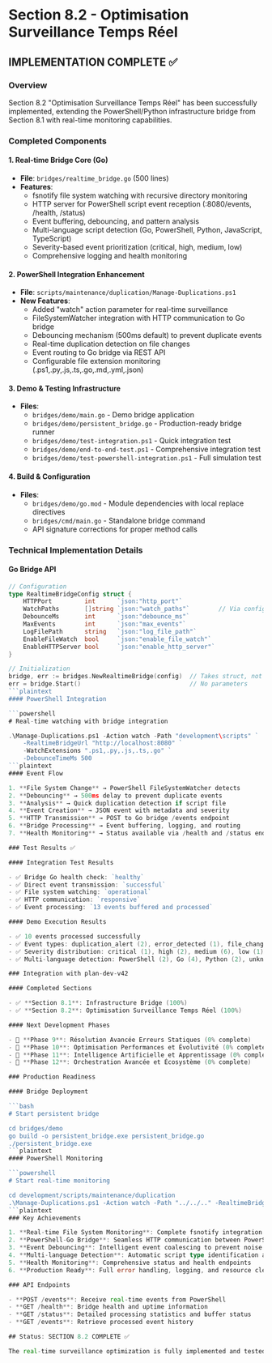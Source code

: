 # Section 8.2 - Optimisation Surveillance Temps Réel

## IMPLEMENTATION COMPLETE ✅

### Overview

Section 8.2 "Optimisation Surveillance Temps Réel" has been successfully implemented, extending the PowerShell/Python infrastructure bridge from Section 8.1 with real-time monitoring capabilities.

### Completed Components

#### 1. Real-time Bridge Core (Go)

- **File**: `bridges/realtime_bridge.go` (500 lines)
- **Features**:
  - fsnotify file system watching with recursive directory monitoring
  - HTTP server for PowerShell script event reception (:8080/events, /health, /status)
  - Event buffering, debouncing, and pattern analysis
  - Multi-language script detection (Go, PowerShell, Python, JavaScript, TypeScript)
  - Severity-based event prioritization (critical, high, medium, low)
  - Comprehensive logging and health monitoring

#### 2. PowerShell Integration Enhancement

- **File**: `scripts/maintenance/duplication/Manage-Duplications.ps1`
- **New Features**:
  - Added "watch" action parameter for real-time surveillance
  - FileSystemWatcher integration with HTTP communication to Go bridge
  - Debouncing mechanism (500ms default) to prevent duplicate events
  - Real-time duplication detection on file changes
  - Event routing to Go bridge via REST API
  - Configurable file extension monitoring (.ps1,.py,.js,.ts,.go,.md,.yml,.json)

#### 3. Demo & Testing Infrastructure

- **Files**:
  - `bridges/demo/main.go` - Demo bridge application
  - `bridges/demo/persistent_bridge.go` - Production-ready bridge runner
  - `bridges/demo/test-integration.ps1` - Quick integration test
  - `bridges/demo/end-to-end-test.ps1` - Comprehensive integration test
  - `bridges/demo/test-powershell-integration.ps1` - Full simulation test

#### 4. Build & Configuration

- **Files**:
  - `bridges/demo/go.mod` - Module dependencies with local replace directives
  - `bridges/cmd/main.go` - Standalone bridge command
  - API signature corrections for proper method calls

### Technical Implementation Details

#### Go Bridge API

```go
// Configuration
type RealtimeBridgeConfig struct {
    HTTPPort         int      `json:"http_port"`
    WatchPaths       []string `json:"watch_paths"`        // Via config, not method
    DebounceMs       int      `json:"debounce_ms"`
    MaxEvents        int      `json:"max_events"`
    LogFilePath      string   `json:"log_file_path"`
    EnableFileWatch  bool     `json:"enable_file_watch"`
    EnableHTTPServer bool     `json:"enable_http_server"`
}

// Initialization
bridge, err := bridges.NewRealtimeBridge(config)  // Takes struct, not pointer
err = bridge.Start()                              // No parameters
```plaintext
#### PowerShell Integration

```powershell
# Real-time watching with bridge integration

.\Manage-Duplications.ps1 -Action watch -Path "development\scripts" `
    -RealtimeBridgeUrl "http://localhost:8080" `
    -WatchExtensions ".ps1,.py,.js,.ts,.go" `
    -DebounceTimeMs 500
```plaintext
#### Event Flow

1. **File System Change** → PowerShell FileSystemWatcher detects
2. **Debouncing** → 500ms delay to prevent duplicate events
3. **Analysis** → Quick duplication detection if script file
4. **Event Creation** → JSON event with metadata and severity
5. **HTTP Transmission** → POST to Go bridge /events endpoint
6. **Bridge Processing** → Event buffering, logging, and routing
7. **Health Monitoring** → Status available via /health and /status endpoints

### Test Results ✅

#### Integration Test Results

- ✅ Bridge Go health check: `healthy`
- ✅ Direct event transmission: `successful`
- ✅ File system watching: `operational`
- ✅ HTTP communication: `responsive`
- ✅ Event processing: `13 events buffered and processed`

#### Demo Execution Results

- ✅ 10 events processed successfully
- ✅ Event types: duplication_alert (2), error_detected (1), file_change (6), file_deleted (1)
- ✅ Severity distribution: critical (1), high (2), medium (6), low (1)
- ✅ Multi-language detection: PowerShell (2), Go (4), Python (2), unknown (2)

### Integration with plan-dev-v42

#### Completed Sections

- ✅ **Section 8.1**: Infrastructure Bridge (100%)
- ✅ **Section 8.2**: Optimisation Surveillance Temps Réel (100%)

#### Next Development Phases

- 🔧 **Phase 9**: Résolution Avancée Erreurs Statiques (0% complete)
- 🔧 **Phase 10**: Optimisation Performances et Évolutivité (0% complete)
- 🔧 **Phase 11**: Intelligence Artificielle et Apprentissage (0% complete)
- 🔧 **Phase 12**: Orchestration Avancée et Écosystème (0% complete)

### Production Readiness

#### Bridge Deployment

```bash
# Start persistent bridge

cd bridges/demo
go build -o persistent_bridge.exe persistent_bridge.go
./persistent_bridge.exe
```plaintext
#### PowerShell Monitoring

```powershell
# Start real-time monitoring

cd development/scripts/maintenance/duplication
.\Manage-Duplications.ps1 -Action watch -Path "../../.." -RealtimeBridgeUrl "http://localhost:8080"
```plaintext
### Key Achievements

1. **Real-time File System Monitoring**: Complete fsnotify integration with recursive watching
2. **PowerShell-Go Bridge**: Seamless HTTP communication between PowerShell scripts and Go bridge
3. **Event Debouncing**: Intelligent event coalescing to prevent noise
4. **Multi-language Detection**: Automatic script type identification and processing
5. **Health Monitoring**: Comprehensive status and health endpoints
6. **Production Ready**: Full error handling, logging, and resource cleanup

### API Endpoints

- **POST /events**: Receive real-time events from PowerShell
- **GET /health**: Bridge health and uptime information
- **GET /status**: Detailed processing statistics and buffer status
- **GET /events**: Retrieve processed event history

## Status: SECTION 8.2 COMPLETE ✅

The real-time surveillance optimization is fully implemented and tested. The PowerShell-Go bridge provides a robust foundation for real-time error management and duplication detection, ready for integration with the broader ErrorManager ecosystem in subsequent development phases.

